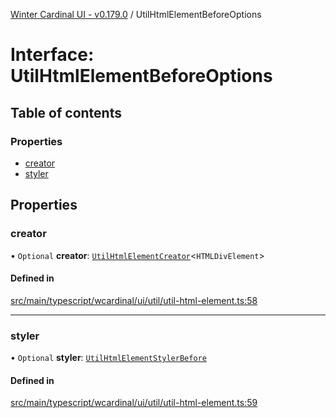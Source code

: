 [Winter Cardinal UI - v0.179.0](../index.md) / UtilHtmlElementBeforeOptions

# Interface: UtilHtmlElementBeforeOptions

## Table of contents

### Properties

- [creator](UtilHtmlElementBeforeOptions.md#creator)
- [styler](UtilHtmlElementBeforeOptions.md#styler)

## Properties

### creator

• `Optional` **creator**: [`UtilHtmlElementCreator`](../index.md#utilhtmlelementcreator)<`HTMLDivElement`\>

#### Defined in

[src/main/typescript/wcardinal/ui/util/util-html-element.ts:58](https://github.com/winter-cardinal/winter-cardinal-ui/blob/v0.179.0/src/main/typescript/wcardinal/ui/util/util-html-element.ts#L58)

___

### styler

• `Optional` **styler**: [`UtilHtmlElementStylerBefore`](../index.md#utilhtmlelementstylerbefore)

#### Defined in

[src/main/typescript/wcardinal/ui/util/util-html-element.ts:59](https://github.com/winter-cardinal/winter-cardinal-ui/blob/v0.179.0/src/main/typescript/wcardinal/ui/util/util-html-element.ts#L59)
